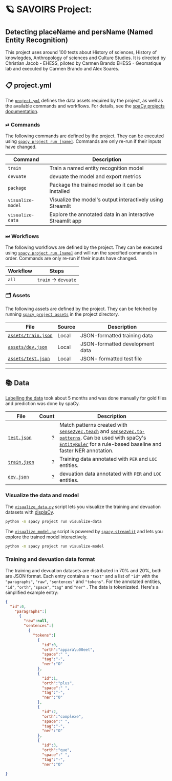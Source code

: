 <!-- SPACY PROJECT: AUTO-GENERATED DOCS START (do not remove) -->

# 🪐 SAVOIRS Project: 
## Detecting placeName and persName (Named Entity Recognition) 

This project uses around 100 texts about History of sciences, History of knowlegdes, Anthropology of sciences and Culture Studies. It is directed by Christian Jacob - EHESS, piloted by Carmen Brando EHESS - Geomatique lab and executed by Carmen Brando and Alex Soares. 

## 📋 project.yml

The [`project.yml`](project.yml) defines the data assets required by the
project, as well as the available commands and workflows. For details, see the
[spaCy projects documentation](https://spacy.io/usage/projects).

### ⏯ Commands

The following commands are defined by the project. They
can be executed using [`spacy project run [name]`](https://spacy.io/api/cli#project-run).
Commands are only re-run if their inputs have changed.

| Command | Description |
| --- | --- |
| `train` | Train a named entity recognition model |
| `devuate` | devuate the model and export metrics |
| `package` | Package the trained model so it can be installed |
| `visualize-model` | Visualize the model's output interactively using Streamlit |
| `visualize-data` | Explore the annotated data in an interactive Streamlit app |

### ⏭ Workflows

The following workflows are defined by the project. They
can be executed using [`spacy project run [name]`](https://spacy.io/api/cli#project-run)
and will run the specified commands in order. Commands are only re-run if their
inputs have changed.

| Workflow | Steps |
| --- | --- |
| `all` | `train` &rarr; `devuate` |

### 🗂 Assets

The following assets are defined by the project. They can
be fetched by running [`spacy project assets`](https://spacy.io/api/cli#project-assets)
in the project directory.

| File | Source | Description |
| --- | --- | --- |
| [`assets/train.json`](assets/train.json) | Local | JSON-formatted training data |
| [`assets/dev.json`](assets/dev.json) | Local | JSON-formatted development data 
| [`assets/test.json`](assets/test.jsonl) | Local | JSON- formatted test file 

<!-- SPACY PROJECT: AUTO-GENERATED DOCS END (do not remove) -->

---

## 📚 Data

[Labelling the data](https://explosion.ai/blog/sense2vec-reloaded#annotation-bootstrap)
took about 5 months and was done manually for gold files and prediction was done by spaCy. 

| File                                                                    | Count | Description                                                                                                                                                                                                                                                                                                                                                                                    |
| ----------------------------------------------------------------------- | ----: | ---------------------------------------------------------------------------------------------------------------------------------------------------------------------------------------------------------------------------------------------------------------------------------------------------------------------------------------------------------------------------------------------- |
| [`test.json`](assets/test.json) | ?   | Match patterns created with [`sense2vec.teach`](https://github.com/explosion/sense2vec/tree/master#recipe-sense2vecteach) and [`sense2vec.to-patterns`](https://github.com/explosion/sense2vec/tree/master#recipe-sense2vecto-patterns). Can be used with spaCy's [`EntityRuler`](https://spacy.io/usage/rule-based-matching#entityruler) for a rule-based baseline and faster NER annotation. |
| [`train.json`](assets/train.json) |  ?| Training data annotated with `PER` and `LOC` entities.                                                                                                                                                                                                                                                                                                                                         |
| [`dev.json`](assets/dev.json)         |   ?| devuation data annotated with `PER` and `LOC` entities.                                                                                                                                                                                                                                                                                                                                       |

### Visualize the data and model

The [`visualize_data.py`](scripts/visualize_data.py) script lets you visualize
the training and devuation datasets with
[displaCy](https://spacy.io/usage/visualizers).

```bash
python -m spacy project run visualize-data
```

The [`visualize_model.py`](scripts/visualize_model.py) script is powered by
[`spacy-streamlit`](https://github.com/explosion/spacy-streamlit) and lets you
explore the trained model interactively.

```bash
python -m spacy project run visualize-model
```

### Training and devuation data format

The training and devuation datasets are distributed in 70% and 20%, both are JSON format. Each entry contains a `"text"` and a list of
`"id"` with the `"paragraphs"`, `"raw"`, `"sentences"` and `"tokens"`. For the annotated entities, `"id"`, `"orth"`, `"space"`, `"tag"` and `"ner"` . The data is tokenizated. 
Here's a simplified example entry:

```json
{
  "id":0,
    "paragraphs":[
      {
        "raw":null,
        "sentences":[
          {
            "tokens":[
              {
                "id":0,
                "orth":"appara\u00eet",
                "space":" ",
                "tag":"-",
                "ner":"O"
              },
              {
                "id":1,
                "orth":"plus",
                "space":" ",
                "tag":"-",
                "ner":"O"
              },
              {
                "id":2,
                "orth":"complexe",
                "space":" ",
                "tag":"-",
                "ner":"O"
              },
              {
                "id":3,
                "orth":"que",
                "space":" ",
                "tag":"-",
                "ner":"O"
    
}
```
